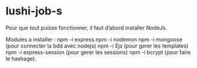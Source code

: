 # lushi-job-s

Pour que tout puisse fonctionner, il faut d’abord installer NodeJs.

Modules a installer :
             npm -i express 
             npm -i nodemon 
             npm -i mongoose (pour connecter la bdd avec nodejs)
             npm -i Ejs (pour gerer les templates)
             npm -i express-session (pour gerer les sessions)
             npm -i bcrypt (pour faire le hashage).
